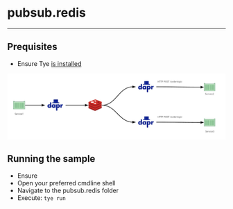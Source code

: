 # pubsub.redis

---

## Prequisites

- Ensure Tye [is installed](https://github.com/dotnet/tye/blob/master/docs/getting_started.md)

![sample](./img/sample.jpg)

## Running the sample

- Ensure 
- Open your preferred cmdline shell
- Navigate to the pubsub.redis folder
- Execute: `tye run`